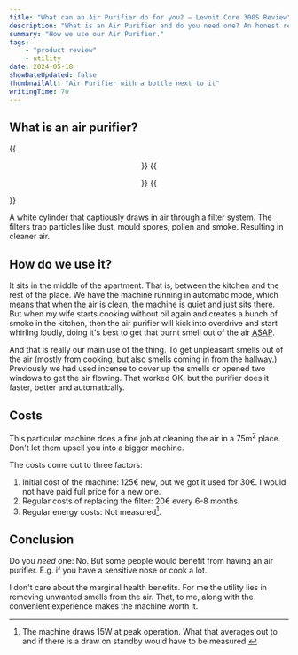 ```yaml
---
title: "What can an Air Purifier do for you? – Levoit Core 300S Review"
description: "What is an Air Purifier and do you need one? An honest review and setup."
summary: "How we use our Air Purifier."
tags:
    - "product review"
    - utility
date: 2024-05-18
showDateUpdated: false
thumbnailAlt: "Air Purifier with a bottle next to it"
writingTime: 70
---
```


## What is an air purifier?

{{<center class="sm:float-right">}}
    {{<figure src="cover-air-purifier.jpg" alt="Air Purifier with a bottle for scale" class="ml-2 h-52 w-auto">}}
{{</center>}}

A white cylinder that captiously draws in air through a filter system.
The filters trap particles like dust, mould spores, pollen and smoke.
Resulting in cleaner air.

## How do we use it?

It sits in the middle of the apartment.
That is, between the kitchen and the rest of the place.
We have the machine running in automatic mode, which means that when the air is
clean, the machine is quiet and just sits there.
But when my wife starts cooking without oil again and creates a bunch of smoke
in the kitchen, then the air purifier will kick into overdrive and start
whirling loudly, doing it's best to get that burnt smell out of the air <abbr title="As soon as possible">ASAP</abbr>.

And that is really our main use of the thing.
To get unpleasant smells out of the air (mostly from cooking, but also smells
coming in from the hallway.)
Previously we had used incense to cover up the smells or opened two windows to
get the air flowing.
That worked OK, but the purifier does it faster, better and automatically.

## Costs

This particular machine does a fine job at cleaning the air in a 75m<sup>2</sup> place.
Don't let them upsell you into a bigger machine.

The costs come out to three factors:
1. Initial cost of the machine: 125€ new, but we got it used for 30€.
    I would not have paid full price for a new one.
2. Regular costs of replacing the filter: 20€ every 6-8 months.
3. Regular energy costs: Not measured[^draw].

[^draw]: The machine draws 15W at peak operation. What that averages out to and
    if there is a draw on standby would have to be measured.

## Conclusion

Do you _need_ one: No.
But some people would benefit from having an air purifier.
E.g. if you have a sensitive nose or cook a lot.

I don't care about the marginal health benefits.
For me the utility lies in removing unwanted smells from the air.
That, to me, along with the convenient experience makes the machine worth it.
